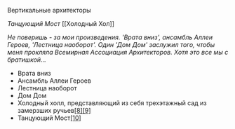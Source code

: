 Вертикальные архитекторы

_Танцующий Мост_
[[Холодный Хол]]

_Не поверишь - за мои произведения. 'Врата вниз', ансамбль Аллеи Героев, 'Лестница наоборот'. Один 'Дом Дом' заслужил того, чтобы меня прокляла Всемирная Ассоциация Архитекторов. Хотя это все мы с братишкой..._

-   Врата вниз
-   Ансамбль Аллеи Героев
-   Лестница наоборот
-   Дом Дом
-   Холодный холл, представляющий из себя трехэтажный сад из замерзших ручьев[[8]](https://pathologic.fandom.com/ru/wiki/%D0%A1%D1%82%D0%BE%D0%BB%D0%B8%D1%86%D0%B0#cite_note-8)[[9]](https://pathologic.fandom.com/ru/wiki/%D0%A1%D1%82%D0%BE%D0%BB%D0%B8%D1%86%D0%B0#cite_note-9)
-   Танцующий Мост[[10]](https://pathologic.fandom.com/ru/wiki/%D0%A1%D1%82%D0%BE%D0%BB%D0%B8%D1%86%D0%B0#cite_note-10)